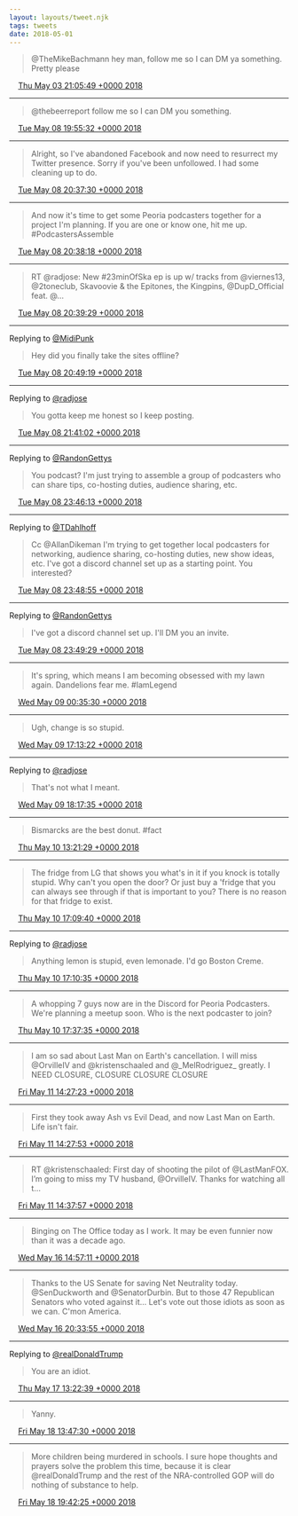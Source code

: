 ```yaml
---
layout: layouts/tweet.njk
tags: tweets
date: 2018-05-01
---
```


> @TheMikeBachmann hey man, follow me so I can DM ya something\. Pretty please

<img src="/img/tweet-media/tweet.ico" width="12" /> [Thu May 03 21:05:49 +0000 2018](https://twitter.com/timwasson/status/992148243243991040)

----

> @thebeerreport follow me so I can DM you something\.

<img src="/img/tweet-media/tweet.ico" width="12" /> [Tue May 08 19:55:32 +0000 2018](https://twitter.com/timwasson/status/993942497771520000)

----

> Alright, so I've abandoned Facebook and now need to resurrect my Twitter presence\. Sorry if you've been unfollowed\. I had some cleaning up to do\.

<img src="/img/tweet-media/tweet.ico" width="12" /> [Tue May 08 20:37:30 +0000 2018](https://twitter.com/timwasson/status/993953056906719234)

----

> And now it's time to get some Peoria podcasters together for a project I'm planning\. If you are one or know one, hit me up\. \#PodcastersAssemble

<img src="/img/tweet-media/tweet.ico" width="12" /> [Tue May 08 20:38:18 +0000 2018](https://twitter.com/timwasson/status/993953261077123072)

----

> RT @radjose: New \#23minOfSka ep is up w/ tracks from @viernes13, @2toneclub, Skavoovie &amp; the Epitones, the Kingpins, @DupD\_Official feat\. @…

<img src="/img/tweet-media/tweet.ico" width="12" /> [Tue May 08 20:39:29 +0000 2018](https://twitter.com/timwasson/status/993953559149412352)

----

Replying to [@MidiPunk](https://twitter.com/MidiPunk/status/955193732344745984)

> Hey did you finally take the sites offline?

<img src="/img/tweet-media/tweet.ico" width="12" /> [Tue May 08 20:49:19 +0000 2018](https://twitter.com/timwasson/status/993956032425676802)

----

Replying to [@radjose](https://twitter.com/RadleyJPhoenix/status/993965788028518400)

> You gotta keep me honest so I keep posting\.

<img src="/img/tweet-media/tweet.ico" width="12" /> [Tue May 08 21:41:02 +0000 2018](https://twitter.com/timwasson/status/993969046398914562)

----

Replying to [@RandonGettys](https://twitter.com/RandonGettys/status/993991762006945794)

> You podcast? I'm just trying to assemble a group of podcasters who can share tips, co\-hosting duties, audience sharing, etc\.

<img src="/img/tweet-media/tweet.ico" width="12" /> [Tue May 08 23:46:13 +0000 2018](https://twitter.com/timwasson/status/994000552043466752)

----

Replying to [@TDahlhoff](https://twitter.com/@TDahlhoff/status/993993082524831746)

> Cc @AllanDikeman I'm trying to get together local podcasters for networking, audience sharing, co\-hosting duties, new show ideas, etc\. I've got a discord channel set up as a starting point\. You interested?

<img src="/img/tweet-media/tweet.ico" width="12" /> [Tue May 08 23:48:55 +0000 2018](https://twitter.com/timwasson/status/994001228869918721)

----

Replying to [@RandonGettys](https://twitter.com/RandonGettys/status/994000863847899136)

> I've got a discord channel set up\. I'll DM you an invite\.

<img src="/img/tweet-media/tweet.ico" width="12" /> [Tue May 08 23:49:29 +0000 2018](https://twitter.com/timwasson/status/994001373321744384)

----

> It's spring, which means I am becoming obsessed with my lawn again\. Dandelions fear me\. \#IamLegend

<img src="/img/tweet-media/tweet.ico" width="12" /> [Wed May 09 00:35:30 +0000 2018](https://twitter.com/timwasson/status/994012950972305409)

----

> Ugh, change is so stupid\.

<img src="/img/tweet-media/tweet.ico" width="12" /> [Wed May 09 17:13:22 +0000 2018](https://twitter.com/timwasson/status/994264073725513728)

----

Replying to [@radjose](https://twitter.com/RadleyJPhoenix/status/994278541075275778)

> That's not what I meant\.

<img src="/img/tweet-media/tweet.ico" width="12" /> [Wed May 09 18:17:35 +0000 2018](https://twitter.com/timwasson/status/994280234269794304)

----

> Bismarcks are the best donut\. \#fact

<img src="/img/tweet-media/tweet.ico" width="12" /> [Thu May 10 13:21:29 +0000 2018](https://twitter.com/timwasson/status/994568108877778944)

----

> The fridge from LG that shows you what's in it if you knock is totally stupid\. Why can't you open the door? Or just buy a 'fridge that you can always see through if that is important to you? There is no reason for that fridge to exist\.

<img src="/img/tweet-media/tweet.ico" width="12" /> [Thu May 10 17:09:40 +0000 2018](https://twitter.com/timwasson/status/994625529822240769)

----

Replying to [@radjose](https://twitter.com/RadleyJPhoenix/status/994610071500812288)

> Anything lemon is stupid, even lemonade\. I'd go Boston Creme\.

<img src="/img/tweet-media/tweet.ico" width="12" /> [Thu May 10 17:10:35 +0000 2018](https://twitter.com/timwasson/status/994625763537285120)

----

> A whopping 7 guys now are in the Discord for Peoria Podcasters\. We're planning a meetup soon\. Who is the next podcaster to join?

<img src="/img/tweet-media/tweet.ico" width="12" /> [Thu May 10 17:37:35 +0000 2018](https://twitter.com/timwasson/status/994632556111941632)

----

> I am so sad about Last Man on Earth's cancellation\. I will miss @OrvilleIV and @kristenschaaled and @\_MelRodriguez\_ greatly\. I NEED CLOSURE, CLOSURE CLOSURE CLOSURE

<img src="/img/tweet-media/tweet.ico" width="12" /> [Fri May 11 14:27:23 +0000 2018](https://twitter.com/timwasson/status/994947078261542912)

----

> First they took away Ash vs Evil Dead, and now Last Man on Earth\. Life isn't fair\.

<img src="/img/tweet-media/tweet.ico" width="12" /> [Fri May 11 14:27:53 +0000 2018](https://twitter.com/timwasson/status/994947202756771841)

----

> RT @kristenschaaled: First day of shooting the pilot of @LastManFOX\. I’m going to miss my TV husband, @OrvilleIV\. Thanks for watching all t…

<img src="/img/tweet-media/tweet.ico" width="12" /> [Fri May 11 14:37:57 +0000 2018](https://twitter.com/timwasson/status/994949738771501056)

----

> Binging on The Office today as I work\. It may be even funnier now than it was a decade ago\.

<img src="/img/tweet-media/tweet.ico" width="12" /> [Wed May 16 14:57:11 +0000 2018](https://twitter.com/timwasson/status/996766516610813952)

----

> Thanks to the US Senate for saving Net Neutrality today\. @SenDuckworth and @SenatorDurbin\. But to those 47 Republican Senators who voted against it\.\.\. Let's vote out those idiots as soon as we can\. C'mon America\.

<img src="/img/tweet-media/tweet.ico" width="12" /> [Wed May 16 20:33:55 +0000 2018](https://twitter.com/timwasson/status/996851258467278848)

----

Replying to [@realDonaldTrump](https://twitter.com/realDonaldTrump/status/997095653875617792)

> You are an idiot\.

<img src="/img/tweet-media/tweet.ico" width="12" /> [Thu May 17 13:22:39 +0000 2018](https://twitter.com/timwasson/status/997105115071827968)

----

> Yanny\.

<img src="/img/tweet-media/tweet.ico" width="12" /> [Fri May 18 13:47:30 +0000 2018](https://twitter.com/timwasson/status/997473756217008128)

----

> More children being murdered in schools\. I sure hope thoughts and prayers solve the problem this time, because it is clear @realDonaldTrump and the rest of the NRA\-controlled GOP will do nothing of substance to help\.

<img src="/img/tweet-media/tweet.ico" width="12" /> [Fri May 18 19:42:25 +0000 2018](https://twitter.com/timwasson/status/997563072922480641)
